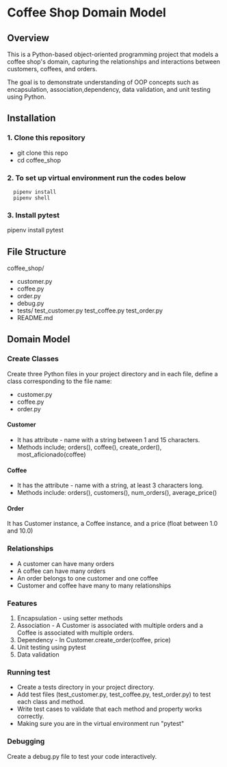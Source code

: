 # Coffee Shop Domain Model
## Overview
This is a Python-based object-oriented programming project that models a coffee shop's domain, capturing the relationships and interactions between customers, coffees, and orders.

The goal is to demonstrate understanding of OOP concepts such as encapsulation, association,dependency, data validation, and unit testing using Python.

## Installation
### 1. Clone this repository
- git clone this repo
- cd coffee_shop

### 2. To set up virtual environment run the codes below
      pipenv install
      pipenv shell

### 3. Install pytest
pipenv install pytest

## File Structure
coffee_shop/
 - customer.py
 - coffee.py
 - order.py
 - debug.py
 - tests/
      test_customer.py
      test_coffee.py
      test_order.py
 - README.md

## Domain Model
### Create Classes
Create three Python files in your project directory and in each file, define a class corresponding to the file name:
 - customer.py
 - coffee.py
 - order.py

#### Customer
- It has attribute - name with a string between 1 and 15 characters.
- Methods include; orders(), coffee(), create_order(), most_aficionado(coffee)

#### Coffee
- It has the attribute - name with a string, at least 3 characters long.
- Methods include: orders(), customers(), num_orders(), average_price()

#### Order
It has Customer instance, a Coffee instance, and a price (float between 1.0 and 10.0)

### Relationships
- A customer can have many orders
- A coffee can have many orders
- An order belongs to one customer and one coffee
- Customer and coffee have many to many relationships

### Features
1. Encapsulation - using setter methods
2. Association - A Customer is associated with multiple orders and a Coffee is associated with multiple orders.
3. Dependency - In Customer.create_order(coffee, price)
4. Unit testing using pytest
5. Data validation

### Running test
* Create a tests directory in your project directory.
* Add test files (test_customer.py, test_coffee.py, test_order.py) to test each class and method.
* Write test cases to validate that each method and property works correctly.
* Making sure you are in the virtual environment run "pytest"

### Debugging
Create a debug.py file to test your code interactively.
